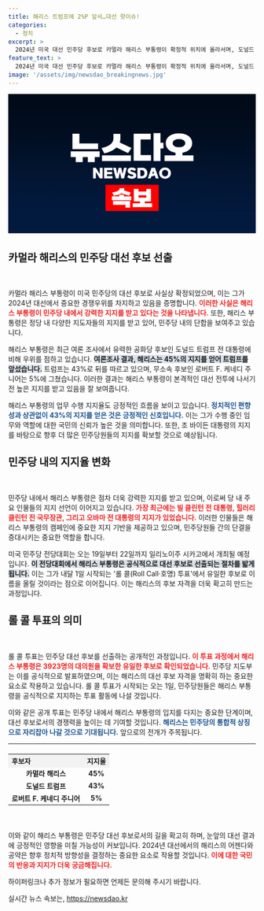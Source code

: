 ```yaml
---
title: 해리스 트럼프에 2%P 앞서…대선 핫이슈!
categories:
  - 정치
excerpt: >
  2024년 미국 대선 민주당 후보로 카멀라 해리스 부통령이 확정적 위치에 올라서며, 도널드 트럼프를 앞선 지지율을 기록했습니다. 민주당 대의원을 3923명 확보한 해리스는 오는 1일 롤 콜 투표를 시작으로 본격적인 선거 캠페인에 돌입합니다.
feature_text: >
  2024년 미국 대선 민주당 후보로 카멀라 해리스 부통령이 확정적 위치에 올라서며, 도널드 트럼프를 앞선 지지율을 기록했습니다. 민주당 대의원을 3923명 확보한 해리스는 오는 1일 롤 콜 투표를 시작으로 본격적인 선거 캠페인에 돌입합니다.
image: '/assets/img/newsdao_breakingnews.jpg'
---
```


<p><img src="/assets/img/newsdao_breakingnews.jpg" alt="flaretime 속보" /></p>

<h2 data-ke-size="size26">카멀라 해리스의 민주당 대선 후보 선출</h2>

<p data-ke-size="size16">&nbsp;</p>

<p>카멀라 해리스 부통령이 미국 민주당의 대선 후보로 사실상 확정되었으며, 이는 그가 2024년 대선에서 중요한 경쟁우위를 차지하고 있음을 증명합니다. <b><span style="color: #ee2323;">이러한 사실은 해리스 부통령이 민주당 내에서 강력한 지지를 받고 있다는 것을 나타냅니다.</span></b> 또한, 해리스 부통령은 정당 내 다양한 지도자들의 지지를 받고 있어, 민주당 내의 단합을 보여주고 있습니다. </p>

<p>해리스 부통령은 최근 여론 조사에서 유력한 공화당 후보인 도널드 트럼프 전 대통령에 비해 우위를 점하고 있습니다. <b><span style="background-color: #21538527;">여론조사 결과, 해리스는 45%의 지지를 얻어 트럼프를 앞섰습니다.</span></b> 트럼프는 43%로 뒤를 따르고 있으며, 무소속 후보인 로버트 F. 케네디 주니어는 5%에 그쳤습니다. 이러한 결과는 해리스 부통령이 본격적인 대선 전투에 나서기 전 높은 지지를 받고 있음을 잘 보여줍니다. </p>

<p>해리스 부통령의 업무 수행 지지율도 긍정적인 흐름을 보이고 있습니다. <b><span style="color: #1a5490;">정치적인 편향성과 상관없이 43%의 지지를 얻은 것은 긍정적인 신호입니다.</span></b> 이는 그가 수행 중인 임무와 역할에 대한 국민의 신뢰가 높은 것을 의미합니다. 또한, 조 바이든 대통령의 지지를 바탕으로 향후 더 많은 민주당원들의 지지를 확보할 것으로 예상됩니다.</p>

<h2 data-ke-size="size26">민주당 내의 지지율 변화</h2>

<p data-ke-size="size16">&nbsp;</p>

<p>민주당 내에서 해리스 부통령은 점차 더욱 강력한 지지를 받고 있으며, 이로써 당 내 주요 인물들의 지지 선언이 이어지고 있습니다. <b><span style="color: #ee2323;">가장 최근에는 빌 클린턴 전 대통령, 힐러리 클린턴 전 국무장관, 그리고 오바마 전 대통령의 지지가 있었습니다.</span></b> 이러한 인물들은 해리스 부통령의 캠페인에 중요한 지지 기반을 제공하고 있으며, 민주당원들 간의 단결을 증대시키는 중요한 역할을 합니다.</p>

<p>미국 민주당 전당대회는 오는 19일부터 22일까지 일리노이주 시카고에서 개최될 예정입니다. <b><span style="background-color: #21538527;">이 전당대회에서 해리스 부통령은 공식적으로 대선 후보로 선출되는 절차를 밟게 됩니다.</span></b> 이는 그가 내달 1일 시작되는 '롤 콜(Roll Call·호명) 투표'에서 유일한 후보로 이름을 올릴 것이라는 점으로 이어집니다. 이는 해리스의 후보 자격을 더욱 확고히 만드는 과정입니다.</p>

<h2 data-ke-size="size26">롤 콜 투표의 의미</h2>

<p data-ke-size="size16">&nbsp;</p>

<p>롤 콜 투표는 민주당 대선 후보를 선출하는 공개적인 과정입니다. <b><span style="color: #ee2323;">이 투표 과정에서 해리스 부통령은 3923명의 대의원을 확보한 유일한 후보로 확인되었습니다.</span></b> 민주당 지도부는 이를 공식적으로 발표하였으며, 이는 해리스의 대선 후보 자격을 명확히 하는 중요한 요소로 작용하고 있습니다. 롤 콜 투표가 시작되는 오는 1일, 민주당원들은 해리스 부통령을 공식적으로 지지하는 투표 활동에 나설 것입니다.</p>

<p>이와 같은 공개 투표는 민주당 내에서 해리스 부통령의 입지를 다지는 중요한 단계이며, 대선 후보로서의 경쟁력을 높이는 데 기여할 것입니다. <b><span style="color: #1a5490;">해리스는 민주당의 통합적 상징으로 자리잡아 나갈 것으로 기대됩니다.</span></b> 앞으로의 전개가 주목됩니다.</p>

<hr />

<table style="width:100%; border-collapse: collapse; margin: 20px 0;">
    <tr>
        <th style="text-align: left; background-color: #f2f2f2;">후보자</th>
        <th style="text-align: left; background-color: #f2f2f2;">지지율</th>
    </tr>
    <tr>
        <td style="text-align: center; height: 17px;"><b>카멀라 해리스</b></td>
        <td style="text-align: center; height: 17px;"><b>45%</b></td>
    </tr>
    <tr>
        <td style="text-align: center; height: 17px;"><b>도널드 트럼프</b></td>
        <td style="text-align: center; height: 17px;"><b>43%</b></td>
    </tr>
    <tr>
        <td style="text-align: center; height: 17px;"><b>로버트 F. 케네디 주니어</b></td>
        <td style="text-align: center; height: 17px;"><b>5%</b></td>
    </tr>
</table>

<p data-ke-size="size16">&nbsp;</p>

<p>이와 같이 해리스 부통령은 민주당 대선 후보로서의 길을 확고히 하며, 눈앞의 대선 결과에 긍정적인 영향을 미칠 가능성이 커보입니다. 2024년 대선에서의 해리스의 어젠다와 공약은 향후 정치적 방향성을 결정하는 중요한 요소로 작용할 것입니다. <b><span style="color: #ee2323;">이에 대한 국민의 반응과 지지가 더욱 궁금해집니다.</span></b> </p>

<p>하이퍼링크나 추가 정보가 필요하면 언제든 문의해 주시기 바랍니다.</p>
실시간 뉴스 속보는, <a href="https://newsdao.kr" rel="dofollow">https://newsdao.kr</a>


